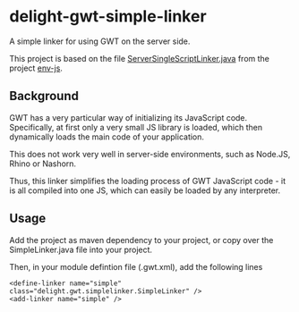 # delight-gwt-simple-linker

A simple linker for using GWT on the server side.

This project is based on the file [ServerSingleScriptLinker.java](https://github.com/thatcher/env-js/blob/master/htmlparser/gwt2/src/com/envjs/gwt/linker/ServerSingleScriptLinker.java) from the project [env-js](https://github.com/thatcher/env-js/).

## Background

GWT has a very particular way of initializing its JavaScript code. Specifically, at first only a very small JS library is loaded, which then dynamically loads the main code of your application.

This does not work very well in server-side environments, such as Node.JS, Rhino or Nashorn.

Thus, this linker simplifies the loading process of GWT JavaScript code - it is all compiled into one JS, which can easily be loaded by any interpreter.

## Usage

Add the project as maven dependency to your project, or copy over the SimpleLinker.java file into your project.

Then, in your module defintion file (.gwt.xml), add the following lines

    <define-linker name="simple" class="delight.gwt.simplelinker.SimpleLinker" />
    <add-linker name="simple" />
    

 
